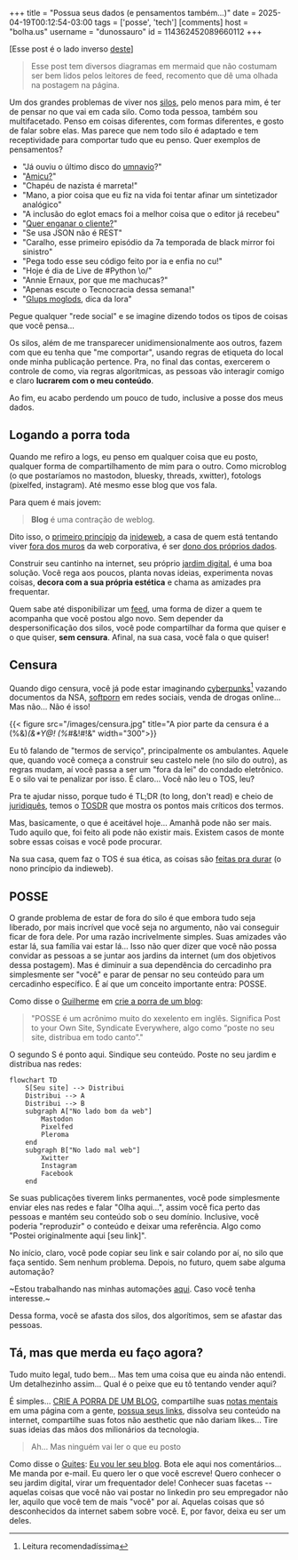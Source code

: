 +++
title = "Possua seus dados (e pensamentos também...)"
date = 2025-04-19T00:12:54-03:00
tags = ['posse', 'tech']
[comments]
host = "bolha.us"
username = "dunossauro"
id = 114362452089660112
+++

[Esse post é o lado inverso [deste](/posts/descentralizacao-de-consumo-na-internet)]

> Esse post tem diversos diagramas em mermaid que não costumam ser bem lidos pelos leitores de feed, recomento que dê uma olhada na postagem na página.

Um dos grandes problemas de viver nos [silos](https://indieweb.org/silo), pelo menos para mim, é ter de pensar no que vai em cada silo. Como toda pessoa, também sou multifacetado. Penso em coisas diferentes, com formas diferentes, e gosto de falar sobre elas. Mas parece que nem todo silo é adaptado e tem receptividade para comportar tudo que eu penso. Quer exemplos de pensamentos?

- "Já ouviu o último disco do [umnavio](https://umnavio.bandcamp.com/music)?"
- "[Amicu?](https://youtu.be/ZT0sV6PQxdw)"
- "Chapéu de nazista é marreta!"
- "Mano, a pior coisa que eu fiz na vida foi tentar afinar um sintetizador analógico"
- "A inclusão do eglot emacs foi a melhor coisa que o editor já recebeu"
- "[Quer enganar o cliente?](https://youtu.be/dtps_rOjpEE)"
- "Se usa JSON não é REST"
- "Caralho, esse primeiro episódio da 7a temporada de black mirror foi sinistro"
- "Pega todo esse seu código feito por ia e enfia no cu!"
- "Hoje é dia de Live de #Python \o/"
- "Annie Ernaux, por que me machucas?"
- "Apenas escute o Tecnocracia dessa semana!"
- "[Glups moglods](https://www.youtube.com/shorts/v_nlpMn6ZO4), dica da lora"

Pegue qualquer "rede social" e se imagine dizendo todos os tipos de coisas que você pensa...

Os silos, além de me transparecer unidimensionalmente aos outros, fazem com que eu tenha que "me comportar", usando regras de etiqueta do local onde minha publicação pertence. Pra, no final das contas, exercerem o controle de como, via regras algorítmicas, as pessoas vão interagir comigo e claro **lucrarem com o meu conteúdo**.

Ao fim, eu acabo perdendo um pouco de tudo, inclusive a posse dos meus dados.

## Logando a porra toda

Quando me refiro a logs, eu penso em qualquer coisa que eu posto, qualquer forma de compartilhamento de mim para o outro. Como microblog (o que postaríamos no mastodon, bluesky, threads, xwitter),  fotologs (pixelfed, instagram). Até mesmo esse blog que vos fala.

Para quem é mais jovem:

> **Blog** é uma contração de weblog.

Dito isso, o [primeiro princípio](https://indieweb.org/principles#Key_Principles) da [inideweb](https://indieweb.org/Main_Page-pt), a casa de quem está tentando viver [fora dos muros](https://smallweb.page/home) da web corporativa, é ser [dono dos próprios dados](https://indieweb.org/own_your_data).

Construir seu cantinho na internet, seu próprio [jardim digital](https://indieweb.org/digital_garden), é uma boa solução. Você rega aos poucos, planta novas ideias, experimenta novas coisas, **decora com a sua própria estética** e chama as amizades pra frequentar.

Quem sabe até disponibilizar um [feed](/posts/descentralizacao-de-consumo-na-internet), uma forma de dizer a quem te acompanha que você postou algo novo. Sem depender da despersonificação dos silos, você pode compartilhar da forma que quiser e o que quiser, **sem censura**. Afinal, na sua casa, você fala o que quiser!

## Censura

Quando digo censura, você já pode estar imaginando [cyberpunks](https://www.boitempoeditorial.com.br/produto/cypherpunks-152551)[^1] vazando documentos da NSA, [softporn](https://www.wired.com/story/tiktok-nsfw/) em redes sociais, venda de drogas online... Mas não... Não é isso!

[^1]: Leitura recomendadíssima

{{< figure src="/images/censura.jpg" title="A pior parte da censura é a (%&)*(&\*Y@! (%*#&!#!&" width="300">}}

Eu tô falando de "termos de serviço", principalmente os ambulantes. Aquele que, quando você começa a construir seu castelo nele (no silo do outro), as regras mudam, aí você passa a ser um "fora da lei" do condado eletrônico. E o silo vai te penalizar por isso. É claro... Você não leu o TOS, leu?

Pra te ajudar nisso, porque tudo é TL;DR (to long, don't read) e cheio de [juridiquês](https://pt.wikipedia.org/wiki/Juridiqu%C3%AAs), temos o [TOSDR](https://tosdr.org/) que mostra os pontos mais críticos dos termos.

Mas, basicamente, o que é aceitável hoje... Amanhã pode não ser mais. Tudo aquilo que, foi feito ali pode não existir mais. Existem casos de monte sobre essas coisas e você pode procurar.

Na sua casa, quem faz o TOS é sua ética, as coisas são [feitas pra durar](https://indieweb.org/longevity) (o nono princípio da indieweb).

## POSSE

O grande problema de estar de fora do silo é que embora tudo seja liberado, por mais incrível que você seja no argumento, não vai conseguir ficar de fora dele. Por uma razão incrivelmente simples. Suas amizades vão estar lá, sua família vai estar lá... Isso não quer dizer que você não possa convidar as pessoas a se juntar aos jardins da internet (um dos objetivos dessa postagem). Mas é diminuir a sua dependência do cercadinho pra simplesmente ser "você" e parar de pensar no seu conteúdo para um cercadinho específico. É aí que um conceito importante entra: POSSE.

Como disse o [Guilherme](https://www.gmgall.net/) em [crie a porra de um blog](https://crieaporradeum.blog/#tenha-a-posse-da-porra-toda):

> "POSSE é um acrônimo muito do xexelento em inglês. Significa Post to your Own Site, Syndicate Everywhere, algo como “poste no seu site, distribua em todo canto”."

O segundo S é ponto aqui. Sindique seu conteúdo. Poste no seu jardim e distribua nas redes:

```mermaid
flowchart TD
	S[Seu site] --> Distribui
	Distribui --> A
	Distribui --> B
	subgraph A["No lado bom da web"]
	    Mastodon
		Pixelfed
		Pleroma
	end
	subgraph B["No lado mal web"]
		Xwitter	
		Instagram
		Facebook
	end
```

Se suas publicações tiverem links permanentes, você pode simplesmente enviar eles nas redes e falar "Olha aqui...", assim você fica perto das pessoas e mantém seu conteúdo sob o seu domínio. Inclusive, você poderia "reproduzir" o conteúdo e deixar uma referência. Algo como "Postei originalmente aqui [seu link]".

No início, claro, você pode copiar seu link e sair colando por aí, no silo que faça sentido. Sem nenhum problema. Depois, no futuro, quem sabe alguma automação?

~Estou trabalhando nas minhas automações [aqui](https://codeberg.org/dunossauro/sociopyta). Caso você tenha interesse.~

Dessa forma, você se afasta dos silos, dos algorítimos, sem se afastar das pessoas.


## Tá, mas que merda eu faço agora?

Tudo muito legal, tudo bem... Mas tem uma coisa que eu ainda não entendi. Um detalhezinho assim... Qual é o peixe que eu tô tentando vender aqui?

É simples... [CRIE A PORRA DE UM BLOG](https://crieaporradeum.blog), compartilhe suas [notas mentais](https://indieweb.org/note) em uma página com a gente, [possua seus links](https://indieweb.org/own_your_links), dissolva seu conteúdo na internet, compartilhe suas fotos não aesthetic que não dariam likes... Tire suas ideias das mãos dos milionários da tecnologia.

> Ah... Mas ninguém vai ler o que eu posto

Como disse o [Guites](https://guites.bearblog.dev/blog/): [Eu vou ler seu blog](https://guites.dev/eu-vou-ler-seu-blog/). Bota ele aqui nos comentários... Me manda por e-mail. Eu quero ler o que você escreve! Quero conhecer o seu jardim digital, virar um frequentador dele! Conhecer suas facetas -- aquelas coisas que você não vai postar no linkedin pro seu empregador não ler, aquilo que você tem de mais "você" por aí. Aquelas coisas que só desconhecidos da internet sabem sobre você. E, por favor, deixa eu ser um deles.
